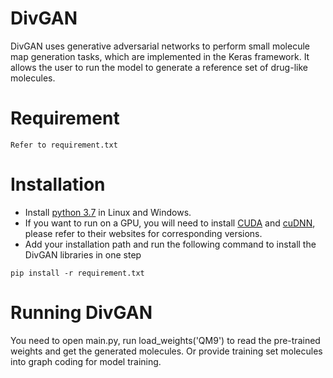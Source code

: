 # DivGAN
DivGAN uses generative adversarial networks to perform small molecule map generation tasks, which are implemented in the Keras framework. It allows the user to run the model to generate a reference set of drug-like molecules.

# Requirement
```
Refer to requirement.txt
```

# Installation
* Install [python 3.7](https://www.python.org/downloads/) in Linux and Windows.
* If you want to run on a GPU, you will need to install [CUDA](https://developer.nvidia.com/cuda-downloads) and [cuDNN](https://developer.nvidia.com/cudnn), please refer to their websites for corresponding versions.
* Add your installation path and run the following command to install the DivGAN libraries in one step
```
pip install -r requirement.txt
```

# Running DivGAN
You need to open main.py, run load_weights('QM9') to read the pre-trained weights and get the generated molecules.
Or provide training set molecules into graph coding for model training.
